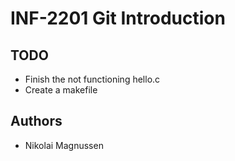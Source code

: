 # INF-2201 Git Introduction

## TODO
- Finish the not functioning hello.c
- Create a makefile

## Authors
- Nikolai Magnussen
